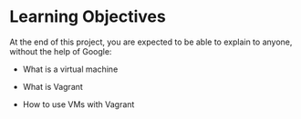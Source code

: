 # Learning Objectives

At the end of this project, you are expected to be able to explain to anyone, without the help of Google:

* What is a virtual machine

* What is Vagrant

* How to use VMs with Vagrant
